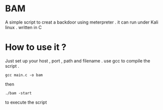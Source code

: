 BAM
===

A simple script to creat a backdoor using meterpreter . it can run under Kali linux . written in C

How to use it ?
===

Just set up your host , port , path and filename . use gcc to compile the script .

    gcc main.c -o bam
  
then 

    ./bam -start 

to execute the script


